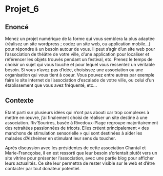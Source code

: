 Projet_6
========

Enoncé
------
Menez un projet numérique de la forme qui vous semblera la plus adaptée (réalisez un site wordpress ; codez un site web, ou application mobile…) pour répondre à un besoin autour de vous. Il peut s’agir d’un site web pour l’association de théâtre de votre ville, d’une application pour localiser et référencer les objets trouvés pendant un festival, etc. Prenez le temps de choisir un sujet qui vous touche et pour lequel vous ressentez un véritable besoin. Si vous n’avez pas d’idée, choisissez une association ou une organisation qui vous tient à coeur. Vous pouvez entre autres par exemple faire le site internet de l’association d’escalade de votre ville, ou celui d’un établissement que vous avez fréquenté, etc…

Contexte
------

Etant parti sur plusieurs idées qui n’ont pas abouti car trop complexes à mettre en œuvre, j’ai finalement choisi de réaliser un site destiné à une association. Riv’Sourires, basée à Rivedoux-Plage regroupe majoritairement des retraitées passionnées de tricots. Elles créent principalement « des manchons de stimulation sensorielle » qui sont destinées à aider les malades d’Alzheimer en stimulant leur sens du toucher.

Après discussion avec les présidentes de cette association Chantal et Marie-Francçoise, il en est ressorti que leur besoin s’orientait plutôt vers un site vitrine pour présenter l’association, avec une partie blog pour afficher leurs actualités. Ce site leur permettra de rester visible sur le web et d’être contacter par tout donateur potentiel.